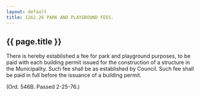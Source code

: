 ```yaml
---
layout: default 
title: 1262.26 PARK AND PLAYGROUND FEES.
---
```


{{ page.title }}
----------------

There is hereby established a fee for park and playground purposes, to
be paid with each building permit issued for the construction of a
structure in the Municipality. Such fee shall be as established by
Council. Such fee shall be paid in full before the issuance of a
building permit.

(Ord. 546B. Passed 2-25-76.)

